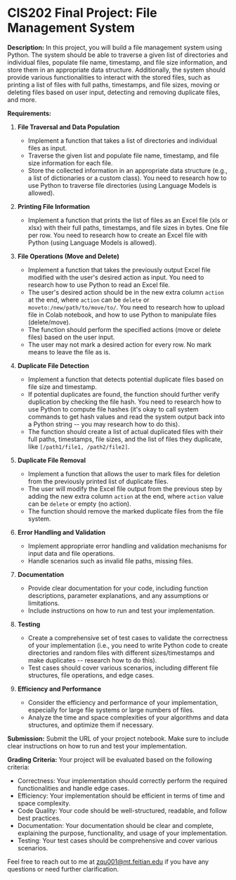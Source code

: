 # CIS202 Final Project: File Management System

**Description:**
In this project, you will build a file management system using Python. The system should be able to traverse a given list of directories and individual files, populate file name, timestamp, and file size information, and store them in an appropriate data structure. Additionally, the system should provide various functionalities to interact with the stored files, such as printing a list of files with full paths, timestamps, and file sizes, moving or deleting files based on user input, detecting and removing duplicate files, and more.

**Requirements:**

1. **File Traversal and Data Population**
   - Implement a function that takes a list of directories and individual files as input.
   - Traverse the given list and populate file name, timestamp, and file size information for each file.
   - Store the collected information in an appropriate data structure (e.g., a list of dictionaries or a custom class). You need to research how to use Python to traverse file directories (using Language Models is allowed).

2. **Printing File Information**
   - Implement a function that prints the list of files as an Excel file (xls or xlsx) with their full paths, timestamps, and file sizes in bytes. One file per row. You need to research how to create an Excel file with Python (using Language Models is allowed).

3. **File Operations (Move and Delete)**
   - Implement a function that takes the previously output Excel file modified with the user's desired action as input. You need to research how to use Python to read an Excel file.
   - The user's desired action should be in the new extra column `action` at the end, where `action` can be `delete` or `moveto:/new/path/to/move/to/`. You need to research how to upload file in Colab notebook, and how to use Python to manipulate files (delete/move).
   - The function should perform the specified actions (move or delete files) based on the user input.
   - The user may not mark a desired action for every row. No mark means to leave the file as is.

4. **Duplicate File Detection**
   - Implement a function that detects potential duplicate files based on file size and timestamp.
   - If potential duplicates are found, the function should further verify duplication by checking the file hash. You need to research how to use Python to compute file hashes (it's okay to call system commands to get hash values and read the system output back into a Python string -- you may research how to do this).
   - The function should create a list of actual duplicated files with their full paths, timestamps, file sizes, and the list of files they duplicate, like `[/path1/file1, /path2/file2]`.

5. **Duplicate File Removal**
   - Implement a function that allows the user to mark files for deletion from the previously printed list of duplicate files.
   - The user will modify the Excel file output from the previous step by adding the new extra column `action` at the end, where `action` value can be `delete` or empty (no action).
   - The function should remove the marked duplicate files from the file system.

6. **Error Handling and Validation**
   - Implement appropriate error handling and validation mechanisms for input data and file operations.
   - Handle scenarios such as invalid file paths, missing files.

7. **Documentation**
   - Provide clear documentation for your code, including function descriptions, parameter explanations, and any assumptions or limitations.
   - Include instructions on how to run and test your implementation.

8. **Testing**
   - Create a comprehensive set of test cases to validate the correctness of your implementation (i.e., you need to write Python code to create directories and random files with different sizes/timestamps and make duplicates -- research how to do this).
   - Test cases should cover various scenarios, including different file structures, file operations, and edge cases.

9. **Efficiency and Performance**
   - Consider the efficiency and performance of your implementation, especially for large file systems or large numbers of files.
   - Analyze the time and space complexities of your algorithms and data structures, and optimize them if necessary.

**Submission:**
Submit the URL of your project notebook. Make sure to include clear instructions on how to run and test your implementation.

**Grading Criteria:**
Your project will be evaluated based on the following criteria:

- Correctness: Your implementation should correctly perform the required functionalities and handle edge cases.
- Efficiency: Your implementation should be efficient in terms of time and space complexity.
- Code Quality: Your code should be well-structured, readable, and follow best practices.
- Documentation: Your documentation should be clear and complete, explaining the purpose, functionality, and usage of your implementation.
- Testing: Your test cases should be comprehensive and cover various scenarios.

Feel free to reach out to me at zqu001@mt.feitian.edu if you have any questions or need further clarification.